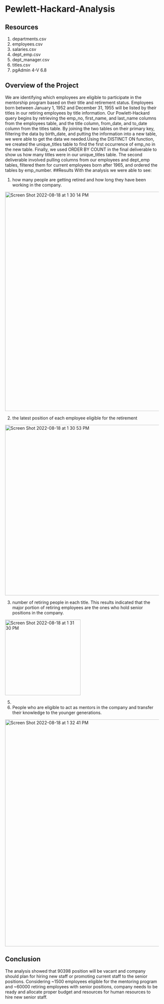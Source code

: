 # Pewlett-Hackard-Analysis
## Resources
1.	departments.csv
2.	employees.csv
3.	salaries.csv
4.	dept_emp.csv
5.	dept_manager.csv
6.	titles.csv
7.	pgAdmin 4-V 6.8
## Overview of the Project
We are identifying which employees are eligible to participate in the mentorship program based on their title and retirement status.
 Employees born between January 1, 1952 and December 31, 1955 will be listed by their titles in our retiring employees by title information. Our Powlett-Hackard query begins by retrieving the emp_no, first_name, and last_name columns from the employees table, and the title column, from_date, and to_date column from the titles table. By joining the two tables on their primary key, filtering the data by birth_date, and putting the information into a new table, we were able to get the data we needed.Using the DISTINCT ON function, we created the unique_titles table to find the first occurrence of emp_no in the new table. Finally, we used ORDER BY COUNT in the final deliverable to show us how many titles were in our unique_titles table. The second deliverable involved pulling columns from our employees and dept_emp tables, filtered them for current employees born after 1965, and ordered the tables by emp_number.
##Results
With the analysis we were able to see:
1.	how many people are getting retired and how long they have been working in the company.

<img width="716" alt="Screen Shot 2022-08-18 at 1 30 14 PM" src="https://user-images.githubusercontent.com/108313440/185459081-78bf1a67-13e4-4792-b385-03e14fc86b0b.png">

2.	the latest position of each employee eligible for the retirement 

<img width="557" alt="Screen Shot 2022-08-18 at 1 30 53 PM" src="https://user-images.githubusercontent.com/108313440/185459298-948b079b-9432-480e-bc53-1de84c53b0d4.png">

3.	number of retiring people in each title. This results indicated that the major portion of retiring employees are the ones who hold senior positions in the company.

<img width="247" alt="Screen Shot 2022-08-18 at 1 31 30 PM" src="https://user-images.githubusercontent.com/108313440/185459470-6a65f8a1-3333-4538-bda6-03ce0df733a1.png">

5.	
6.	People who are eligible to act as mentors in the company and transfer their knowledge to the younger generations.

<img width="741" alt="Screen Shot 2022-08-18 at 1 32 41 PM" src="https://user-images.githubusercontent.com/108313440/185459569-91a3bff7-2546-434a-b3e8-90a700d2e458.png">

## Conclusion
The analysis showed that 90398 position will be vacant and company should plan for hiring new staff or promoting current staff to the senior positions. Considering ~1500 employees eligible for the mentoring program and ~60000 retiring employees with senior positions, company needs to be ready and allocate proper budget and resources for human resources to hire new senior staff. 
